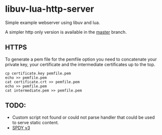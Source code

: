 
libuv-lua-http-server
=====================

Simple example webserver using libuv and lua.

A simpler http only version is available in the [master](https://github.com/ErikDubbelboer/libuv-lua-http-server) branch.


HTTPS
-----

To generate a pem file for the pemfile option you need to concatenate your private key,
 your certificate and the intermediate certificates up to the top.
```
cp certificate.key pemfile.pem
echo >> pemfile.pem
cat certificate.crt >> pemfile.pem
echo >> pemfile.pem
cat intermediate.pem >> pemfile.pem
```

TODO:
----
* Custom script not found or could not parse handler that could be used to serve static content.
* [SPDY v3](http://www.chromium.org/spdy/spdy-protocol/spdy-protocol-draft3)

